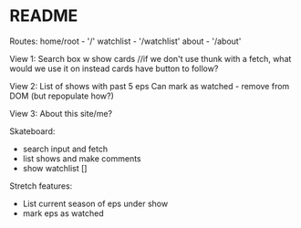 # README

Routes:
home/root - '/'
watchlist - '/watchlist'
about - '/about'

View 1:
Search box w show cards   //if we don't use thunk with a fetch, what would we use it on instead
cards have button to follow?

View 2:
List of shows with past 5 eps
Can mark as watched - remove from DOM (but repopulate how?)

View 3:
About this site/me?

Skateboard:
 - search input and fetch
 - list shows and make comments
 - show watchlist []

Stretch features:
 - List current season of eps under show
 - mark eps as watched
